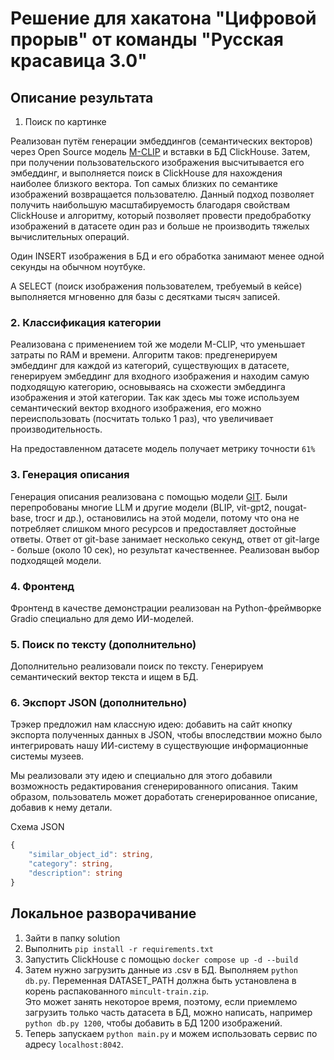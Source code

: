 # Решение для хакатона "Цифровой прорыв" от команды "Русская красавица 3.0" 

## Описание результата

1. Поиск по картинке

Реализован путём генерации эмбеддингов (семантических векторов) через Open Source модель [M-CLIP](https://huggingface.co/M-CLIP/XLM-Roberta-Large-Vit-B-16Plus) и вставки в БД ClickHouse. 
Затем, при получении пользовательского изображения высчитывается его эмбеддинг, и выполняется поиск в ClickHouse для нахождения наиболее близкого вектора. Топ самых близких по семантике изображений возвращается пользователю. Данный подход позволяет получить наибольшую масштабируемость благодаря свойствам ClickHouse и алгоритму, который позволяет провести предобработку изображений в датасете один раз и больше не производить тяжелых вычислительных операций. 

Один INSERT изображения в БД и его обработка занимают менее одной секунды на обычном ноутбуке. 

А SELECT (поиск изображения пользователем, требуемый в кейсе) выполняется мгновенно для базы с десятками тысяч записей. 

### 2. Классификация категории

Реализована с применением той же модели M-CLIP, что уменьшает затраты по RAM и времени. Алгоритм таков: предгенерируем эмбеддинг для каждой из категорий, существующих в датасете, генерируем эмбеддинг для входного изображения и находим самую подходящую категорию, основываясь на схожести эмбеддинга изображения и этой категории. Так как здесь мы тоже используем семантический вектор входного изображения, его можно переиспользовать (посчитать только 1 раз), что увеличивает производительность. 

На предоставленном датасете модель получает метрику точности `61%`

### 3. Генерация описания 

Генерация описания реализована с помощью модели [GIT](https://huggingface.co/alexgk/git-large-coco). Были перепробованы многие LLM и другие модели (BLIP, vit-gpt2, nougat-base, trocr и др.), остановились на этой модели, потому что она не потребляет слишком много ресурсов и предоставляет достойные ответы. Ответ от git-base занимает несколько секунд, ответ от git-large - больше (около 10 сек), но результат качественнее. Реализован выбор подходящей модели.

### 4. Фронтенд 

Фронтенд в качестве демонстрации реализован на Python-фреймворке Gradio специально для демо ИИ-моделей. 

### 5. Поиск по тексту (дополнительно) 

Дополнительно реализовали поиск по тексту. Генерируем семантический вектор текста и ищем в БД. 


### 6. Экспорт JSON (дополнительно)

Трэкер предложил нам классную идею: добавить на сайт кнопку экспорта полученных данных в JSON, чтобы впоследствии можно было интегрировать нашу ИИ-систему в существующие информационные системы музеев.

Мы реализовали эту идею и специально для этого добавили возможность редактирования сгенерированного описания. Таким образом, пользователь может доработать сгенерированное описание, добавив к нему детали.

Схема JSON 
```ts
{
    "similar_object_id": string,
    "category": string,
    "description": string
}
```

## Локальное разворачивание
1. Зайти в папку solution 
2. Выполнить `pip install -r requirements.txt`
3. Запустить ClickHouse с помощью `docker compose up -d --build` 
4. Затем нужно загрузить данные из .csv в БД. Выполняем `python db.py`. Переменная DATASET_PATH должна быть установлена в корень распакованного `mincult-train.zip`.  
Это может занять некоторое время, поэтому, если приемлемо загрузить только часть датасета в БД, можно написать, например `python db.py 1200`, чтобы добавить в БД 1200 изображений.  
5. Теперь запускаем `python main.py` и можем использовать сервис по адресу `localhost:8042`. 

